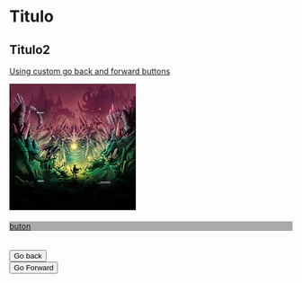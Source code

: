<html>
  <head>
    <link rel="stylesheet" href="css/boostrap.min.css">
    <link rel="stylesheet" href="css/boostrap-theme.min.css">
    <script src="js/boostrap.min.js"></script>
    <title>Titutlo</title>
  </head>
  <body>
    <h1>Titulo</h1>
    <h2>Titulo2</h2>
    <p><a href="botones.php">Using custom go back and forward buttons</a></p>
    <div class="container">
     <div class="row">
       <div class="col-lg-4"><img src="img1.jpg"></div>
       <br>
       <div class="col-mg-6" style="background-color:#aaa"><a href="https://github.com/kevinrothneyy/Rothney.io/raw/master/ps3%20xploit.rar">buton</a></div>
     <br>
     <br>
     <button type="button" onclick="history.back();">Go back</button>
     <br>
     <button type="button" onclick="history.forward();">Go Forward</button>
       
 
  

